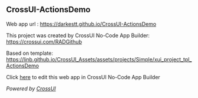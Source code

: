 ## CrossUI-ActionsDemo
Web app url : https://darkestt.github.io/CrossUI-ActionsDemo

This project was created by CrossUI No-Code App Builder: https://crossui.com/RADGithub

Based on template: https://linb.github.io/CrossUI_Assets/assets/projects/Simple/xui_project_tpl_ActionsDemo

Click [here](https://crossui.com/RADGithub/#!from=github&owner=darkestt&repo=CrossUI-ActionsDemo) to edit this web app in CrossUI No-Code App Builder

<i>Powered by [CrossUI](https://crossui.com)</i>
